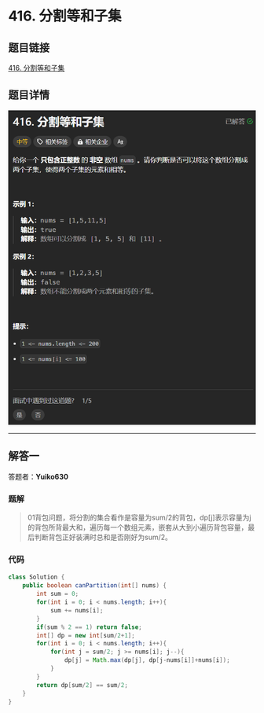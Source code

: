 # 416. 分割等和子集
## 题目链接  
[416. 分割等和子集](https://leetcode.cn/problems/partition-equal-subset-sum/description/)
## 题目详情
![题目图片](Img/416.png)

***
## 解答一
答题者：**Yuiko630**

### 题解
>01背包问题，将分割的集合看作是容量为sum/2的背包，dp[j]表示容量为j的背包所背最大和，遍历每一个数组元素，嵌套从大到小遍历背包容量，最后判断背包正好装满时总和是否刚好为sum/2。

### 代码
``` Java
class Solution {
    public boolean canPartition(int[] nums) {
        int sum = 0;
        for(int i = 0; i < nums.length; i++){
            sum += nums[i];
        }
        if(sum % 2 == 1) return false;
        int[] dp = new int[sum/2+1];
        for(int i = 0; i < nums.length; i++){
            for(int j = sum/2; j >= nums[i]; j--){
                dp[j] = Math.max(dp[j], dp[j-nums[i]]+nums[i]);
            }
        }
        return dp[sum/2] == sum/2;
    }
}
```